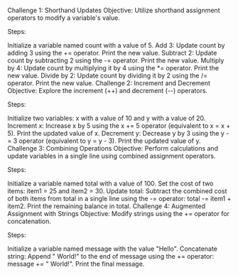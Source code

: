 Challenge 1: Shorthand Updates
Objective: Utilize shorthand assignment operators to modify a variable's value.

Steps:

Initialize a variable named count with a value of 5.
Add 3: Update count by adding 3 using the += operator. Print the new value.
Subtract 2: Update count by subtracting 2 using the -= operator. Print the new value.
Multiply by 4: Update count by multiplying it by 4 using the *= operator. Print the new value.
Divide by 2: Update count by dividing it by 2 using the /= operator. Print the new value.
Challenge 2: Increment and Decrement
Objective: Explore the increment (++) and decrement (--) operators.

Steps:

Initialize two variables: x with a value of 10 and y with a value of 20.
Increment x: Increase x by 5 using the x += 5 operator (equivalent to x = x + 5). Print the updated value of x.
Decrement y: Decrease y by 3 using the y -= 3 operator (equivalent to y = y - 3). Print the updated value of y.
Challenge 3: Combining Operations
Objective: Perform calculations and update variables in a single line using combined assignment operators.

Steps:

Initialize a variable named total with a value of 100.
Set the cost of two items: item1 = 25 and item2 = 30.
Update total: Subtract the combined cost of both items from total in a single line using the -= operator: total -= item1 + item2. Print the remaining balance in total.
Challenge 4: Augmented Assignment with Strings
Objective: Modify strings using the += operator for concatenation.

Steps:

Initialize a variable named message with the value "Hello".
Concatenate string: Append " World!" to the end of message using the += operator: message += " World!". Print the final message.